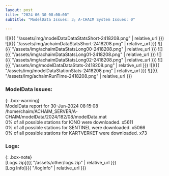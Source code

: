 ```yaml
---
layout: post
title: "2024-06-30 08:00:00"
subtitle: "ModelData Issues: 3; A-CHAIM System Issues: 0"

---
```


![]({{ "/assets/img/modelDataDataStatsShort-2418208.png" | relative_url }})
![]({{ "/assets/img/achaimDataStatsShort-2418208.png" | relative_url }})
![]({{ "/assets/img/achaimDataStatsLong00-2418208.png" | relative_url }})
![]({{ "/assets/img/achaimDataStatsLong01-2418208.png" | relative_url }})
![]({{ "/assets/img/achaimDataStatsLong02-2418208.png" | relative_url }})
![]({{ "/assets/img/modelDataDataStats-2418208.png" | relative_url }})
![]({{ "/assets/img/modelDataStationStats-2418208.png" | relative_url }})
![]({{ "/assets/img/achaimRunTime-2418208.png" | relative_url }})


### ModelData Issues:  
  
{: .box-warning}  
 ModelData report for 30-Jun-2024 08:15:08   
 /home/chaim/ACHAIM_SERVER/A-CHAIM/modelData/2024/182/08/modelData.mat   
 0% of all possible stations for IONO were downloaded. x5611   
 0% of all possible stations for SENTINEL were downloaded. x5066   
 0% of all possible stations for KARTVERKET were downloaded. x73   
  


### Logs:  
  
{: .box-note}  
[Logs.zip]({{ "/assets/other/logs.zip" | relative_url }})  
[Log Info]({{ "/logInfo" | relative_url }})  
